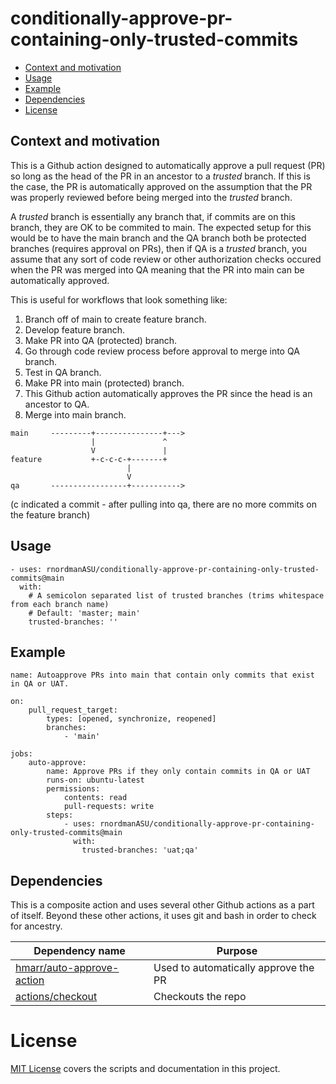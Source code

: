 # conditionally-approve-pr-containing-only-trusted-commits

- [Context and motivation](#context-and-motivation)
- [Usage](#usage)
- [Example](#example)
- [Dependencies](#dependencies)
- [License](#license)

## Context and motivation

This is a Github action designed to automatically approve a pull request (PR)
so long as the head of the PR in an ancestor to a *trusted* branch.  If this is
the case, the PR is automatically approved on the assumption that the PR was
properly reviewed before being merged into the *trusted* branch.

A *trusted* branch is essentially any branch that, if commits are on this branch, they are OK to be commited to main.
The expected setup for this would be to have the main branch and the QA branch both be protected branches (requires approval on PRs),
then if QA is a *trusted* branch, you assume that any sort of code review or other authorization checks occured when the PR was merged
into QA meaning that the PR into main can be automatically approved.

This is useful for workflows that look something like:
1. Branch off of main to create feature branch.
2. Develop feature branch.
3. Make PR into QA (protected) branch.
4. Go through code review process before approval to merge into QA branch.
5. Test in QA branch.
6. Make PR into main (protected) branch.
7. This Github action automatically approves the PR since the head is an ancestor to QA.
8. Merge into main branch.

```
main     ---------+---------------+--->
                  |               ^
                  V               |
feature           +-c-c-c-+-------+
                          |
                          V
qa       -----------------+----------->
```
(c indicated a commit - after pulling into qa, there are no more commits on the feature branch)

## Usage
```
- uses: rnordmanASU/conditionally-approve-pr-containing-only-trusted-commits@main
  with:
    # A semicolon separated list of trusted branches (trims whitespace from each branch name)
    # Default: 'master; main'
    trusted-branches: ''
```

## Example
```
name: Autoapprove PRs into main that contain only commits that exist in QA or UAT.

on:
    pull_request_target:
        types: [opened, synchronize, reopened]
        branches:
            - 'main'

jobs:
    auto-approve:
        name: Approve PRs if they only contain commits in QA or UAT
        runs-on: ubuntu-latest
        permissions:
            contents: read
            pull-requests: write
        steps:  
            - uses: rnordmanASU/conditionally-approve-pr-containing-only-trusted-commits@main
              with:
                trusted-branches: 'uat;qa'
```

## Dependencies
This is a composite action and uses several other Github actions as a part of itself.
Beyond these other actions, it uses git and bash in order to check for ancestry.

| Dependency name | Purpose |
|---|---|
| [hmarr/auto-approve-action](https://github.com/hmarr/auto-approve-action) | Used to automatically approve the PR |
| [actions/checkout](https://github.com/actions/checkout) | Checkouts the repo |

# License
[MIT License](LICENSE) covers the scripts and documentation in this project.
